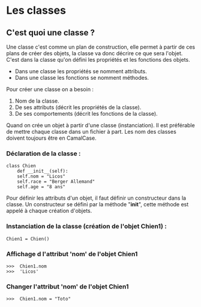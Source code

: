 # Les classes
## C'est quoi une classe ?
Une classe c'est comme un plan de construction, elle permet à partir de ces plans de créer des objets, la classe va donc décrire ce que sera l'objet.
C'est dans la classe qu'on défini les propriétés et les fonctions des objets.

* Dans une classe les propriétés se nomment attributs.
* Dans une classe les fonctions se nomment méthodes.

Pour créer une classe on a besoin :
1. Nom de la classe.
2. De ses attributs (décrit les propriétés de la classe).
3. De ses comportements (décrit les fonctions de la classe).

Quand on crée un objet à partir d'une classe (instanciation).
Il est préférable de mettre chaque classe dans un fichier à part.
Les nom des classes doivent toujours être en CamalCase.

### Déclaration de la classe :
```
class Chien
    def __init__(self):
	self.nom = "Licos"
	self.race = "Berger Allemand"
	self.age = "8 ans"
```
Pour définir les attributs d'un objet, il faut définir un constructeur dans la classe.
Un constructeur se défini par la méthode "__init__", cette méthode est appelé à chaque création d'objets.

### Instanciation de la classe (création de l'objet Chien1) :
```
Chien1 = Chien()
```
### Affichage d l'attribut 'nom' de l'objet Chien1
```
>>>  Chien1.nom
>>>  'Licos'
``` 
### Changer l'attribut 'nom' de l'objet Chien1
```
>>>  Chien1.nom = "Toto"
``` 
